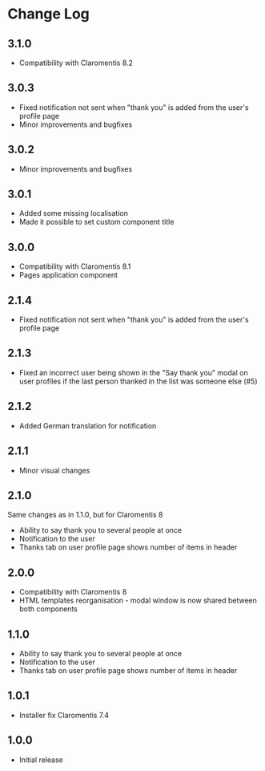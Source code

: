 # Change Log #

## 3.1.0 ##
* Compatibility with Claromentis 8.2

## 3.0.3 ##
* Fixed notification not sent when "thank you" is added from the user's profile page
* Minor improvements and bugfixes

## 3.0.2 ##
* Minor improvements and bugfixes

## 3.0.1 ##
* Added some missing localisation
* Made it possible to set custom component title

## 3.0.0 ##
* Compatibility with Claromentis 8.1
* Pages application component

## 2.1.4 ##
* Fixed notification not sent when "thank you" is added from the user's profile page

## 2.1.3 ##
* Fixed an incorrect user being shown in the "Say thank you" modal on user
  profiles if the last person thanked in the list was someone else (#5)

## 2.1.2 ##
* Added German translation for notification

## 2.1.1 ##
* Minor visual changes

## 2.1.0 ##
Same changes as in 1.1.0, but for Claromentis 8
* Ability to say thank you to several people at once
* Notification to the user
* Thanks tab on user profile page shows number of items in header

## 2.0.0 ##
* Compatibility with Claromentis 8
* HTML templates reorganisation - modal window is now shared between both components

## 1.1.0 ##
* Ability to say thank you to several people at once
* Notification to the user
* Thanks tab on user profile page shows number of items in header

## 1.0.1 ##
* Installer fix Claromentis 7.4

## 1.0.0 ##
* Initial release
